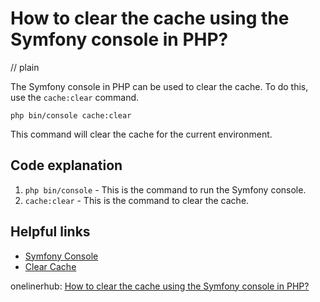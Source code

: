# How to clear the cache using the Symfony console in PHP?
// plain

The Symfony console in PHP can be used to clear the cache. To do this, use the `cache:clear` command.

```
php bin/console cache:clear
```

This command will clear the cache for the current environment.

## Code explanation


1. `php bin/console` - This is the command to run the Symfony console.
2. `cache:clear` - This is the command to clear the cache.

## Helpful links

- [Symfony Console](https://symfony.com/doc/current/console.html)
- [Clear Cache](https://symfony.com/doc/current/console/cache_clear.html)

onelinerhub: [How to clear the cache using the Symfony console in PHP?](https://onelinerhub.com/php-symfony-console/how-to-clear-the-cache-using-the-symfony-console-in-php)